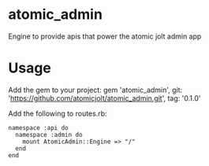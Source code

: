 # atomic_admin
Engine to provide apis that power the atomic jolt admin app

# Usage

Add the gem to your project:
gem 'atomic_admin',  git: 'https://github.com/atomicjolt/atomic_admin.git', tag: '0.1.0'

Add the following to routes.rb:
  ```
  namespace :api do
    namespace :admin do
      mount AtomicAdmin::Engine => "/"
    end
  end
  ```